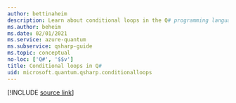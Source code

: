 ```yaml
---
author: bettinaheim
description: Learn about conditional loops in the Q# programming language.
ms.author: beheim
ms.date: 02/01/2021
ms.service: azure-quantum
ms.subservice: qsharp-guide
ms.topic: conceptual
no-loc: ['Q#', '$$v']
title: Conditional loops in Q#
uid: microsoft.quantum.qsharp.conditionalloops
---
```


<!---
# Conditional loops in Q#
-->

[!INCLUDE [source link](~/includes/qsharp-language/Specifications/Language/2_Statements/ConditionalLoops.md)]